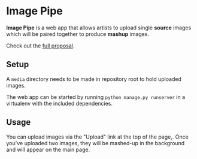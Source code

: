 # Image Pipe

**Image Pipe** is a web app that allows artists to upload single **source** images which will be paired together to produce **mashup** images.

Check out the [full proposal](proposal.md).

## Setup

A `media` directory needs to be made in repository root to hold uploaded images.

The web app can be started by running `python manage.py runserver` in a virtualenv with the included dependencies.

## Usage

You can upload images via the "Upload" link at the top of the page,.
Once you've uploaded two images, they will be mashed-up in the background and will appear on the main page.
